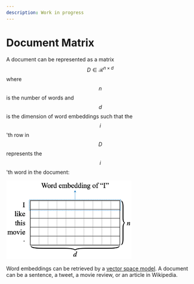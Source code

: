 ```yaml
---
description: Work in progress
---
```


# Document Matrix

A document can be represented as a matrix $$D \in \mathcal{R}^{n \times d}$$ where $$n$$ is the number of words and $$d$$ is the dimension of word embeddings such that the $$i$$'th row in $$D$$ represents the $$i$$'th word in the document:

![](../.gitbook/assets/document-matrix%20%282%29.png)

Word embeddings can be retrieved by a [vector space model](../vector-space-model/).  A document can be a sentence, a tweet, a movie review, or an article in Wikipedia.



